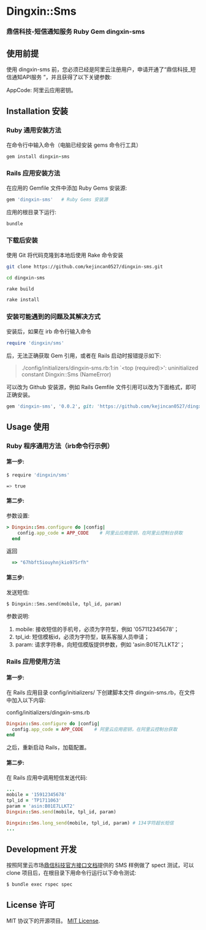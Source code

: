 # Dingxin::Sms
### 鼎信科技-短信通知服务 Ruby Gem dingxin-sms

## 使用前提

使用 dingxin-sms 前，您必须已经是阿里云注册用户，申请开通了“鼎信科技_短信通知API服务
”，并且获得了以下关键参数: 

AppCode: 阿里云应用密钥。

## Installation 安装

### Ruby 通用安装方法
在命令行中输入命令（电脑已经安装 gems 命令行工具）

```ruby
gem install dingxin-sms
```

### Rails 应用安装方法

在应用的 Gemfile 文件中添加 Ruby Gems 安装源:

```ruby
gem 'dingxin-sms'   # Ruby Gems 安装源
```

应用的根目录下运行:

```ruby
bundle
```

### 下载后安装

使用 Git 将代码克隆到本地后使用 Rake 命令安装

```bash
git clone https://github.com/kejincan0527/dingxin-sms.git

cd dingxin-sms

rake build

rake install
```

### 安装可能遇到的问题及其解决方式  

安装后，如果在 irb 命令行输入命令

```ruby
require 'dingxin/sms'
```

后，无法正确获取 Gem 引用，或者在 Rails 启动时报错提示如下: 

> ./config/initializers/dingxin-sms.rb:1:in `<top (required)>': uninitialized constant Dingxin::Sms (NameError)

可以改为 Github 安装源，例如 Rails Gemfile 文件引用可以改为下面格式，即可正确安装。

```ruby
gem 'dingxin-sms', '0.0.2', git: 'https://github.com/kejincan0527/dingxin-sms.git'
```

## Usage 使用

### Ruby 程序通用方法（irb命令行示例）

#### 第一步: 

```bash
$ require 'dingxin/sms'
```

```bash
=> true
```

#### 第二步: 

参数设置: 

```ruby
> Dingxin::Sms.configure do |config|
    config.app_code = APP_CODE    # 阿里云应用密钥，在阿里云控制台获取
  end

```
返回

```ruby
  => "67hbft5iouyhnjkio975rfh"
```

#### 第三步: 

发送短信: 

    $ Dingxin::Sms.send(mobile, tpl_id, param)

参数说明: 

1. mobile:    接收短信的手机号，必须为字符型，例如 '057112345678'；
2. tpl\_id:  短信模板id，必须为字符型，联系客服人员申请；
3. param:    请求字符串，向短信模版提供参数，例如 'asin:B01E7LLKT2'；

### Rails 应用使用方法

#### 第一步: 

在 Rails 应用目录 config/initializers/ 下创建脚本文件 dingxin-sms.rb，在文件中加入以下内容: 

config/initializers/dingxin-sms.rb

```ruby
Dingxin::Sms.configure do |config|
  config.app_code = APP_CODE    # 阿里云应用密钥，在阿里云控制台获取
end
```
之后，重新启动 Rails，加载配置。

#### 第二步: 

在 Rails 应用中调用短信发送代码: 

```ruby
...
mobile = '15912345678'
tpl_id = 'TP1711063'
param = 'asin:B01E7LLKT2'
Dingxin::Sms.send(mobile, tpl_id, param)

Dingxin::Sms.long_send(mobile, tpl_id, param) # 134字符超长短信
...
```

## Development 开发

按照阿里云市场[鼎信科技官方接口文档](https://market.aliyun.com/products/56928004/cmapi023305.html)提供的 SMS 样例做了 spect 测试，可以 clone 项目后，在根目录下用命令行运行以下命令测试: 

    $ bundle exec rspec spec


## License 许可

MIT 协议下的开源项目。 [MIT License](http://opensource.org/licenses/MIT).
